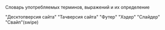 Словарь употребляемых терминов, выражений и их определение


"Десктопверсия сайта"
"Тачверсия сайта"
"Футер"
"Хэдер"
"Слайдер"
"Свайп"(swipe)